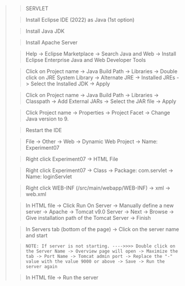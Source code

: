 > > SERVLET
> 
>
> > Install Eclipse IDE (2022) as Java (1st option)
>
> > Install Java JDK
>
> > Install Apache Server
>
> > Help -> Eclipse Marketplace -> Search Java and Web -> Install Eclipse Enterprise Java and Web Developer Tools
> 
> > Click on Project name -> Java Build Path -> Libraries -> Double click on JRE System Library -> Alternate JRE -> Installed JREs -> Select the Installed JDK -> Apply
> 
> > Click on Project name -> Java Build Path -> Libraries ->  Classpath -> Add External JARs -> Select the JAR file -> Apply
> 
> > Click Project name -> Properties -> Project Facet -> Change Java version to 9.
>
> > Restart the IDE
>
> > File -> Other -> Web -> Dynamic Web Project -> Name: Experiment07
>
> > Right click Experiment07 -> HTML File
>
> > Right click Experiment07 -> Class -> Package: com.servlet -> Name: loginServlet
> 
> > Right click WEB-INF (/src/main/webapp/WEB-INF) -> xml -> web.xml 
>
> > In HTML file -> Click Run On Server -> Manually define a new server -> Apache -> Tomcat v9.0 Server -> Next -> Browse -> Give installation path of the Tomcat Server -> Finish
>
> > In Servers tab (bottom of the page) -> Click on the server name and start
>
> >     NOTE: If server is not starting. ---->>>> Double click on the Server Name -> Overview page will open -> Maximize the tab -> Port Name -> Tomcat admin port -> Replace the "-" value with the value 9000 or above -> Save -> Run the server again
>
> > In HTML file -> Run the server 
